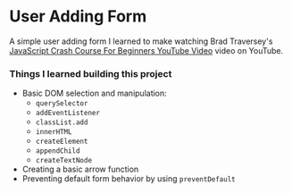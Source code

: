 # User Adding Form
A simple user adding form I learned to make watching Brad Traversey's [JavaScript Crash Course For Beginners YouTube Video](https://www.youtube.com/watch?v=hdI2bqOjy3c&list=PLillGF-RfqbbnEGy3ROiLWk7JMCuSyQtX&index=2&t=4806s) video on YouTube. 

### Things I learned building this project
- Basic DOM selection and manipulation:
    - `querySelector`
    - `addEventListener`
    - `classList.add`
    - `innerHTML`
    - `createElement`
    - `appendChild`
    - `createTextNode`
- Creating a basic arrow function
- Preventing default form behavior by using `preventDefault`
